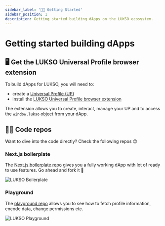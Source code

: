```yaml
---
sidebar_label: '👋🏻 Getting Started'
sidebar_position: 1
description: Getting started building dApps on the LUKSO ecosystem.
---
```


# Getting started building dApps

## 🖥️ Get the LUKSO Universal Profile browser extension

To build dApps for LUKSO, you will need to:

- create a [Universal Profile (UP)](../../standards/universal-profile/introduction.md)
- install the [LUKSO Universal Profile browser extension](https://chromewebstore.google.com/detail/universal-profiles/abpickdkkbnbcoepogfhkhennhfhehfn)

The extension allows you to create, interact, manage your UP and to access the `window.lukso` object from your dApp.

## 🧑‍💻 Code repos

Want to dive into the code directly? Check the following repos 😉

### Next.js boilerplate

The [Next.js boilerplate repo](https://github.com/lukso-network/tools-dapp-boilerplate) gives you a fully working dApp with lot of ready to use features. Go ahead and fork it 🍴

<div style={{textAlign: 'center'}}>

<img
src="https://github.com/lukso-network/tools-dapp-boilerplate/raw/main/img/front_page.png"
alt="LUKSO Boilerplate"
/>

</div>

### Playground

The [playground repo](https://github.com/lukso-network/lukso-playground) allows you to see how to fetch profile information, encode data, change permissions etc.

<div style={{textAlign: 'center'}}>

<img
src="/img/guides/playground.png"
alt="LUKSO Playground"
/>

</div>
